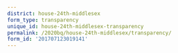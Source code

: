 ```yaml
---
district: house-24th-middlesex
form_type: transparency
unique_id: house-24th-middlesex-transparency
permalink: /2020bq/house-24th-middlesex/transparency/
form_id: '201707123019141'
---
```

